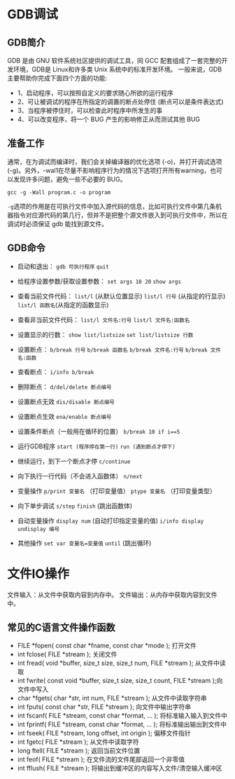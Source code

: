 # GDB调试

## GDB简介

GDB 是由 GNU 软件系统社区提供的调试工具，同 GCC 配套组成了一套完整的开发环境，GDB是 Linux和许多类 Unix 系统中的标准开发环境。
一般来说，GDB 主要帮助你完成下面四个方面的功能:
* 1、启动程序，可以按照自定义的要求随心所欲的运行程序
* 2、可让被调试的程序在所指定的调置的断点处停住 (断点可以是条件表达式)
* 3、当程序被停住时，可以检查此时程序中所发生的事
* 4、可以改变程序，将一个 BUG 产生的影响修正从而测试其他 BUG

## 准备工作

通常，在为调试而编译时，我们会关掉编译器的优化选项 (-o)，并打开调试选项 (-g)。另外，-wal1在尽量不影响程序行为的情况下选项打开所有warning，也可以发现许多问题，避免一些不必要的 BUG。

`gcc -g -Wall program.c -o program`

`-g`选项的作用是在可执行文件中加入源代码的信息，比如可执行文件中第几条机器指令对应源代码的第几行，但并不是把整个源文件嵌入到可执行文件中，所以在调试时必须保证 gdb 能找到源文件。

## GDB命令

* 启动和退出：
    `gdb 可执行程序`
    `quit`

* 给程序设置参数/获取设置参数：
    `set args 10 20`
    `show args`

* 查看当前文件代码：
    `list/l`    (从默认位置显示)
    `list/l 行号` (从指定的行显示)
    `list/l 函数名`(从指定的函数显示)

* 查看非当前文件代码：
    `list/l 文件名:行号`
    `list/l 文件名:函数名`

* 设置显示的行数：
    `show list/listsize`
    `set list/listsize 行数`

* 设置断点：
    `b/break 行号`
    `b/break 函数名`
    `b/break 文件名:行号`
    `b/break 文件名:函数`

* 查看断点：
    `i/info b/break`

* 删除断点：
    `d/del/delete 断点编号`

* 设置断点无效
    `dis/disable 断点编号`

* 设置断点生效
    `ena/enable 断点编号`

* 设置条件断点（一般用在循环的位置）
    `b/break 10 if i==5`

* 运行GDB程序
    `start (程序停在第一行)`
    `run (遇到断点才停下)`

* 继续运行，到下一个断点才停
    `c/continue`

* 向下执行一行代码（不会进入函数体）
    `n/next`

* 变量操作
    `p/print 变量名` （打印变量值）
    `ptype 变量名`   （打印变量类型）

* 向下单步调试
    `s/step`
    `finish` (跳出函数体)

* 自动变量操作
    `display num` (自动打印指定变量的值)
    `i/info display`
    `undisplay 编号`

* 其他操作
    `set var 变量名=变量值`
    `until` (跳出循环)

# 文件IO操作

文件输入：从文件中获取内容到内存中。
文件输出：从内存中获取内容到文件中。

## 常见的C语言文件操作函数

* FILE *fopen( const char *fname, const char *mode );                   打开文件
* int fclose( FILE *stream );                                           关闭文件
* int fread( void *buffer, size_t size, size_t num, FILE *stream );     从文件中读取
* int fwrite( const void *buffer, size_t size, size_t count, FILE *stream );向文件中写入
* char *fgets( char *str, int num, FILE *stream );                      从文件中读取字符串
*  int fputs( const char *str, FILE *stream );                          向文件中输出字符串
* int fscanf( FILE *stream, const char *format, ... );                  将标准输入输入到文件中
* int fprintf( FILE *stream, const char *format, ... );                 将标准输出输出到文件中
* int fseek( FILE *stream, long offset, int origin );                   偏移文件指针
* int fgetc( FILE *stream );                                            从文件中读取字符
* long ftell( FILE *stream );                                           返回当前文件位置
* int feof( FILE *stream );                                             在文件流的文件尾部返回一个非零值
* int fflush( FILE *stream );                                           将输出到缓冲区的内容写入文件/清空输入缓冲区


